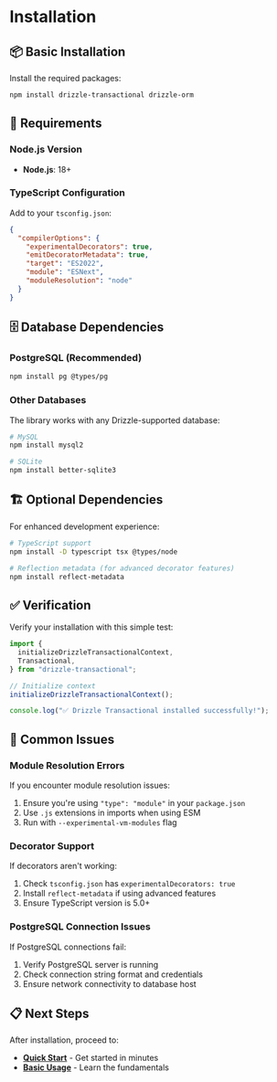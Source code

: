 # Installation

## 📦 Basic Installation

Install the required packages:

```bash
npm install drizzle-transactional drizzle-orm
```

## 🔧 Requirements

### Node.js Version

- **Node.js**: 18+

### TypeScript Configuration

Add to your `tsconfig.json`:

```json
{
  "compilerOptions": {
    "experimentalDecorators": true,
    "emitDecoratorMetadata": true,
    "target": "ES2022",
    "module": "ESNext",
    "moduleResolution": "node"
  }
}
```

## 🗄️ Database Dependencies

### PostgreSQL (Recommended)

```bash
npm install pg @types/pg
```

### Other Databases

The library works with any Drizzle-supported database:

```bash
# MySQL
npm install mysql2

# SQLite
npm install better-sqlite3
```

## 🏗️ Optional Dependencies

For enhanced development experience:

```bash
# TypeScript support
npm install -D typescript tsx @types/node

# Reflection metadata (for advanced decorator features)
npm install reflect-metadata
```

## ✅ Verification

Verify your installation with this simple test:

```typescript
import {
  initializeDrizzleTransactionalContext,
  Transactional,
} from "drizzle-transactional";

// Initialize context
initializeDrizzleTransactionalContext();

console.log("✅ Drizzle Transactional installed successfully!");
```

## 🚨 Common Issues

### Module Resolution Errors

If you encounter module resolution issues:

1. Ensure you're using `"type": "module"` in your `package.json`
2. Use `.js` extensions in imports when using ESM
3. Run with `--experimental-vm-modules` flag

### Decorator Support

If decorators aren't working:

1. Check `tsconfig.json` has `experimentalDecorators: true`
2. Install `reflect-metadata` if using advanced features
3. Ensure TypeScript version is 5.0+

### PostgreSQL Connection Issues

If PostgreSQL connections fail:

1. Verify PostgreSQL server is running
2. Check connection string format and credentials
3. Ensure network connectivity to database host

## 📋 Next Steps

After installation, proceed to:

- **[Quick Start](Quick-Start.md)** - Get started in minutes
- **[Basic Usage](Basic-Usage.md)** - Learn the fundamentals

